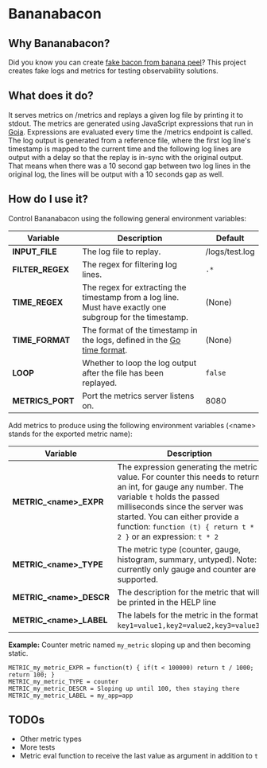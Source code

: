 # Bananabacon

## Why Bananabacon?

Did you know you can create [fake bacon from banana peel](https://gardengrubblog.com/how-to-make-the-best-vegan-banana-peel-bacon/)?
This project creates fake logs and metrics for testing observability solutions.

## What does it do?

It serves metrics on /metrics and replays a given log file by printing it to stdout.
The metrics are generated using JavaScript expressions that run in [Goja](https://github.com/dop251/goja). Expressions are evaluated
every time the /metrics endpoint is called.
The log output is generated from a reference file, where the first log line's timestamp is mapped to the current time and the following
log lines are output with a delay so that the replay is in-sync with the original output. That means when there was a 10 second gap between
two log lines in the original log, the lines will be output with a 10 seconds gap as well.

## How do I use it?

Control Bananabacon using the following general environment variables:

| Variable         | Description                                                                                                                         | Default        |
| ---------------- | ----------------------------------------------------------------------------------------------------------------------------------- | -------------- |
| **INPUT_FILE**   | The log file to replay.                                                                                                             | /logs/test.log |
| **FILTER_REGEX** | The regex for filtering log lines.                                                                                                  | `.*`           |
| **TIME_REGEX**   | The regex for extracting the timestamp from a log line. Must have exactly one subgroup for the timestamp.                           | (None)         |
| **TIME_FORMAT**  | The format of the timestamp in the logs, defined in the [Go time format](https://www.geeksforgeeks.org/time-formatting-in-golang/). | (None)         |
| **LOOP**         | Whether to loop the log output after the file has been replayed.                                                                    | `false`        |
| **METRICS_PORT** | Port the metrics server listens on.                                                                                                 | 8080           |

Add metrics to produce using the following environment variables (\<name\> stands for the exported metric name):

| Variable                    | Description                                                                                                                                                                                                                                                                          | Default   |
| --------------------------- | ------------------------------------------------------------------------------------------------------------------------------------------------------------------------------------------------------------------------------------------------------------------------------------ | --------- |
| **METRIC\_\<name\>\_EXPR**  | The expression generating the metric value. For counter this needs to return an int, for gauge any number. The variable `t` holds the passed milliseconds since the server was started. You can either provide a function: `function (t) { return t * 2 }` or an expression: `t * 2` | `t`       |
| **METRIC\_\<name\>\_TYPE**  | The metric type (counter, gauge, histogram, summary, untyped). Note: currently only gauge and counter are supported.                                                                                                                                                                 | `counter` |
| **METRIC\_\<name\>\_DESCR** | The description for the metric that will be printed in the HELP line                                                                                                                                                                                                                 | ""        |
| **METRIC\_\<name\>\_LABEL** | The labels for the metric in the format `key1=value1,key2=value2,key3=value3`.                                                                                                                                                                                                       | (None)    |

**Example:** Counter metric named `my_metric` sloping up and then becoming static.

```
METRIC_my_metric_EXPR = function(t) { if(t < 100000) return t / 1000; return 100; }
METRIC_my_metric_TYPE = counter
METRIC_my_metric_DESCR = Sloping up until 100, then staying there
METRIC_my_metric_LABEL = my_app=app
```

## TODOs

- Other metric types
- More tests
- Metric eval function to receive the last value as argument in addition to `t`

